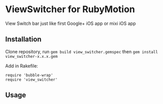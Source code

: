 # ViewSwitcher for RubyMotion

View Switch bar just like first Google+ iOS app or mixi iOS app

## Installation

Clone repository, run ```gem build view_switcher.gemspec``` then ```gem install view_switcher-x.x.x.gem```

Add in Rakefile:

```
require 'bubble-wrap'
require 'view_switcher'
```

## Usage
